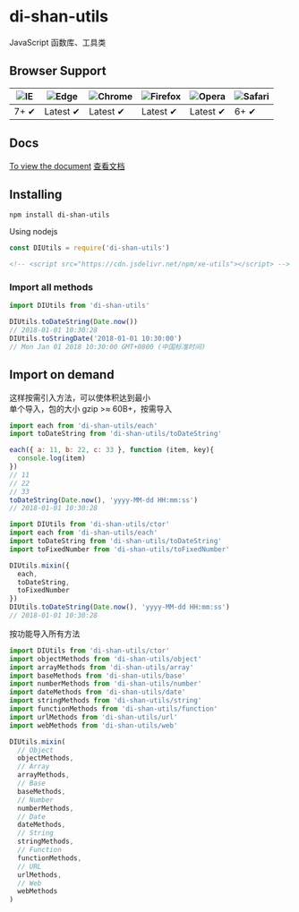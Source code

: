 # di-shan-utils

JavaScript 函数库、工具类

## Browser Support

![IE](https://raw.github.com/alrra/browser-logos/master/src/archive/internet-explorer_7-8/internet-explorer_7-8_48x48.png) | ![Edge](https://raw.github.com/alrra/browser-logos/master/src/edge/edge_48x48.png) | ![Chrome](https://raw.github.com/alrra/browser-logos/master/src/chrome/chrome_48x48.png) | ![Firefox](https://raw.github.com/alrra/browser-logos/master/src/firefox/firefox_48x48.png) | ![Opera](https://raw.github.com/alrra/browser-logos/master/src/opera/opera_48x48.png) | ![Safari](https://raw.github.com/alrra/browser-logos/master/src/safari/safari_48x48.png)
--- | --- | --- | --- | --- | --- |
7+ ✔ | Latest ✔ | Latest ✔ | Latest ✔ | Latest ✔ | 6+ ✔ |

## Docs

[To view the document](https://tansuo-d.com/di-utils/) [查看文档](https://tansuo-d.com/di-utils/)

## Installing

```shell
npm install di-shan-utils
```

Using nodejs

```javascript
const DIUtils = require('di-shan-utils')
```

<!-- Get on [unpkg](https://unpkg.com/xe-utils/) and [cdnjs](https://cdn.jsdelivr.net/npm/xe-utils/) -->

```HTML
<!-- <script src="https://cdn.jsdelivr.net/npm/xe-utils"></script> -->
```

### Import all methods

```javascript
import DIUtils from 'di-shan-utils'

DIUtils.toDateString(Date.now())
// 2018-01-01 10:30:28
DIUtils.toStringDate('2018-01-01 10:30:00')
// Mon Jan 01 2018 10:30:00 GMT+0800 (中国标准时间)
```

## Import on demand

这样按需引入方法，可以使体积达到最小  
单个导入，包的大小 gzip >≈ 60B+，按需导入

```javascript
import each from 'di-shan-utils/each'
import toDateString from 'di-shan-utils/toDateString'

each({ a: 11, b: 22, c: 33 }, function (item, key){
  console.log(item)
})
// 11
// 22
// 33
toDateString(Date.now(), 'yyyy-MM-dd HH:mm:ss')
// 2018-01-01 10:30:28
```

```javascript
import DIUtils from 'di-shan-utils/ctor'
import each from 'di-shan-utils/each'
import toDateString from 'di-shan-utils/toDateString'
import toFixedNumber from 'di-shan-utils/toFixedNumber'

DIUtils.mixin({
  each,
  toDateString,
  toFixedNumber
})
DIUtils.toDateString(Date.now(), 'yyyy-MM-dd HH:mm:ss')
// 2018-01-01 10:30:28
```

按功能导入所有方法

```javascript
import DIUtils from 'di-shan-utils/ctor'
import objectMethods from 'di-shan-utils/object'
import arrayMethods from 'di-shan-utils/array'
import baseMethods from 'di-shan-utils/base'
import numberMethods from 'di-shan-utils/number'
import dateMethods from 'di-shan-utils/date'
import stringMethods from 'di-shan-utils/string'
import functionMethods from 'di-shan-utils/function'
import urlMethods from 'di-shan-utils/url'
import webMethods from 'di-shan-utils/web'

DIUtils.mixin(
  // Object
  objectMethods,
  // Array
  arrayMethods,
  // Base
  baseMethods,
  // Number
  numberMethods,
  // Date
  dateMethods,
  // String
  stringMethods,
  // Function
  functionMethods,
  // URL
  urlMethods,
  // Web
  webMethods
)
```

<!-- ## License

[MIT](LICENSE) © 2017-present-->
